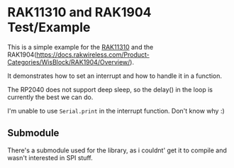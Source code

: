 # RAK11310 and RAK1904 Test/Example

This is a simple example for the [RAK11310](https://docs.rakwireless.com/Product-Categories/WisBlock/RAK11310/Overview/) and the RAK1904(https://docs.rakwireless.com/Product-Categories/WisBlock/RAK1904/Overview/).

It demonstrates how to set an interrupt and how to handle it in a function.

The RP2040 does not support deep sleep, so the delay() in the loop is currently the best we can do.

I'm unable to use `Serial.print` in the interrupt function. Don't know why :)


## Submodule

There's a submodule used for the library, as i couldnt' get it to compile and wasn't interested in SPI stuff.
